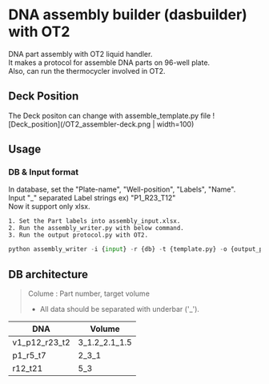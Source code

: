 # DNA assembly builder (dasbuilder) with OT2

DNA part assembly with OT2 liquid handler.  
It makes a protocol for assemble DNA parts on 96-well plate.  
Also, can run the thermocycler involved in OT2.  


## Deck Position

The Deck positon can change with assemble_template.py file
![Deck_position](/OT2_assembler-deck.png | width=100)

## Usage

### DB & Input format

In database, set the "Plate-name", "Well-position", "Labels", "Name".  
Input "_" separated Label strings ex) "P1_R23_T12"  
Now it support only xlsx.  

    1. Set the Part labels into assembly_input.xlsx.  
    2. Run the assembly_writer.py with below command.  
    3. Run the output protocol.py with OT2.

``` python
python assembly_writer -i {input} -r {db} -t {template.py} -o {output_path}
```

## DB architecture

> Colume : Part number, target volume 
> * All data should be separated with underbar ('_').

|DNA|Volume|
|---|---|
|v1_p12_r23_t2|3_1.2_2.1_1.5|
|p1_r5_t7|2_3_1|
|r12_t21|5_3|

